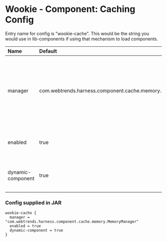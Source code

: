# Wookie - Component: Caching Config

Entry name for config is "wookie-cache". This would be the string you would use in lib-components if using that mechanism to load components.

| Name | Default | Description |
|:-----|:--------|:------------|
| manager | com.webtrends.harness.component.cache.memory.MemoryManager | This should never be overridden or changed, and changing this would most likely cause it to not start up. |
| enabled | true | whether this component is enabled or not. |
| dynamic-component | true | enables loading up the component dynamically |

### Config supplied in JAR

```
wookie-cache {
  manager = "com.webtrends.harness.component.cache.memory.MemoryManager"
  enabled = true
  dynamic-component = true
}
```